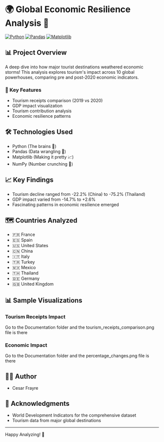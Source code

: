 # 🌍 Global Economic Resilience Analysis 🚀

[![Python](https://img.shields.io/badge/Python-3.8%2B-blue)](https://www.python.org/)
[![Pandas](https://img.shields.io/badge/Pandas-Latest-brightgreen)](https://pandas.pydata.org/)
[![Matplotlib](https://img.shields.io/badge/Matplotlib-Latest-orange)](https://matplotlib.org/)

## 📊 Project Overview

A deep dive into how major tourist destinations weathered economic storms! This analysis explores tourism's impact across 10 global powerhouses, comparing pre and post-2020 economic indicators.

### 🎯 Key Features
* Tourism receipts comparison (2019 vs 2020)
* GDP impact visualization
* Tourism contribution analysis
* Economic resilience patterns

## 🛠️ Technologies Used
* Python (The brains 🧠)
* Pandas (Data wrangling 🐼)
* Matplotlib (Making it pretty 📈)
* NumPy (Number crunching 🔢)

## 📈 Key Findings
* Tourism decline ranged from -22.2% (China) to -75.2% (Thailand)
* GDP impact varied from -14.7% to +2.6%
* Fascinating patterns in economic resilience emerged

## 🗺️ Countries Analyzed
* 🇫🇷 France
* 🇪🇸 Spain
* 🇺🇸 United States
* 🇨🇳 China
* 🇮🇹 Italy
* 🇹🇷 Turkey
* 🇲🇽 Mexico
* 🇹🇭 Thailand
* 🇩🇪 Germany
* 🇬🇧 United Kingdom


## 📊 Sample Visualizations

### Tourism Receipts Impact
Go to the Documentation folder and the tourism_receipts_comparison.png file is there

### Economic Impact
Go to the Documentation folder and the percentage_changes.png file is there

## 👨‍💻 Author
* Cesar Frayre

## 🙏 Acknowledgments
* World Development Indicators for the comprehensive dataset
* Tourism data from major global destinations

---
Happy Analyzing! 🎉
